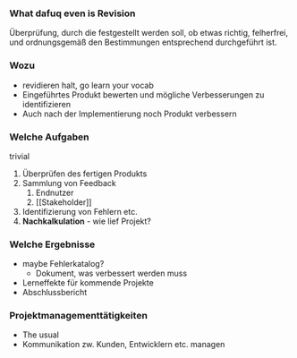 ### What dafuq even is Revision
Überprüfung, durch die festgestellt werden soll, ob etwas richtig, felherfrei, und ordnungsgemäß den Bestimmungen entsprechend durchgeführt ist.



### Wozu
- revidieren halt, go learn your vocab
- Eingeführtes Produkt bewerten und mögliche Verbesserungen zu identifizieren
- Auch nach der Implementierung noch Produkt verbessern

### Welche Aufgaben
trivial
1. Überprüfen des fertigen Produkts
2. Sammlung von Feedback
	1. Endnutzer
	2. [[Stakeholder]]
3. Identifizierung von Fehlern etc.
4. **Nachkalkulation** - wie lief Projekt?

### Welche Ergebnisse
- maybe Fehlerkatalog?
	- Dokument, was verbessert werden muss
- Lerneffekte für kommende Projekte
- Abschlussbericht

### Projektmanagementtätigkeiten
- The usual
- Kommunikation zw. Kunden, Entwicklern etc. managen